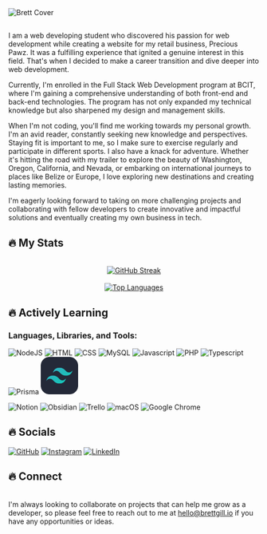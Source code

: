 <img src="https://github.com/breadscorner/breadscorner/assets/108560747/92c1f281-5c35-4ed4-81be-938b3a1ab049" alt="Brett Cover">

## 

I am a web developing student who discovered his passion for web development while creating a website for my retail business, Precious Pawz. It was a fulfilling experience that ignited a genuine interest in this field. That's when I decided to make a career transition and dive deeper into web development.

Currently, I'm enrolled in the Full Stack Web Development program at BCIT, where I'm gaining a comprehensive understanding of both front-end and back-end technologies. The program has not only expanded my technical knowledge but also sharpened my design and management skills.

When I'm not coding, you'll find me working towards my personal growth. I'm an avid reader, constantly seeking new knowledge and perspectives. Staying fit is important to me, so I make sure to exercise regularly and participate in different sports. I also have a knack for adventure. Whether it's hitting the road with my trailer to explore the beauty of Washington, Oregon, California, and Nevada, or embarking on international journeys to places like Belize or Europe, I love exploring new destinations and creating lasting memories.

I'm eagerly looking forward to taking on more challenging projects and collaborating with fellow developers to create innovative and impactful solutions and eventually creating my own business in tech.

  ## :fire: My Stats
  <br>
<div align="center">
  <a href="https://git.io/streak-stats">
    <img src="https://streak-stats.demolab.com/?user=breadscorner&theme=dark&background=000000" alt="GitHub Streak" />
  </a>
</div>


<br>
<div align="center">
  <a href="https://github.com/anuraghazra/github-readme-stats">
    <img src="https://github-readme-stats.vercel.app/api/top-langs/?username=breadscorner&layout=compact&theme=vision-friendly-dark" alt="Top Languages" />
  </a>
</div>

## :fire: Actively Learning

### Languages, Libraries, and Tools:

<img src="https://github.com/breadscorner/breadscorner/assets/108560747/2a117fd5-35be-4f08-91c0-4dbbe2bdc87b" 
     alt="NodeJS"
     width="75" 
     height="75">
<img src="https://github.com/breadscorner/breadscorner/assets/108560747/5d69e0b0-0cc8-441e-9cf7-92a90eea668d" 
     alt="HTML"
     width="75" 
     height="75">
<img src="https://github.com/breadscorner/breadscorner/assets/108560747/0c7d3fa0-5102-4209-8a12-4047011643e4" 
     alt="CSS"
     width="75" 
     height="75">
<img src="https://github.com/breadscorner/breadscorner/assets/108560747/1a3edf49-ba0c-40a7-a0cf-f9fb979f5c39" 
     alt="MySQL"
     width="75" 
     height="75">
<img src="https://github.com/breadscorner/breadscorner/assets/108560747/1ddbd5ea-d451-4a0e-ab94-28a38933592a" 
     alt="Javascript"
     width="75" 
     height="75">
  <img src="https://github.com/breadscorner/breadscorner/assets/108560747/45a69e11-14ce-49b0-bf4d-8a6ea3b85173" 
     alt="PHP"
     width="75" 
     height="75">
  <img src="https://github.com/breadscorner/breadscorner/assets/108560747/7f0f35e2-5a98-4eae-b4a7-f2227ee35886" 
     alt="Typescript"
     width="75" 
     height="75">
  <img src="https://github.com/breadscorner/breadscorner/assets/108560747/721e0023-f5a7-4efe-8d8a-8e6a7d885e25" 
     alt="Prisma"
     width="75" 
     height="75">
  <img src="https://raw.githubusercontent.com/tandpfun/skill-icons/59059d9d1a2c092696dc66e00931cc1181a4ce1f/icons/TailwindCSS-Dark.svg" 
     alt="Tailwind CSS Logo"
     width="75" 
     height="75">

  ![Notion](https://img.shields.io/badge/Notion-000000?style=for-the-badge&logo=notion&logoColor=white)
  ![Obsidian](https://img.shields.io/badge/Obsidian-000000?style=for-the-badge&logo=obsidian&logoColor=white)
  ![Trello](https://img.shields.io/badge/Trello-000000?style=for-the-badge&logo=trello&logoColor=white)
  ![macOS](https://img.shields.io/badge/macOS-000000?style=for-the-badge&logo=apple&logoColor=white)
  ![Google Chrome](https://img.shields.io/badge/Google_Chrome-000000?style=for-the-badge&logo=google-chrome&logoColor=white)

## :fire: Socials

[![GitHub](https://img.shields.io/badge/GitHub-000000?style=for-the-badge&logo=github&logoColor=white)](https://www.facebook.com/brett.gill.986)
[![Instagram](https://img.shields.io/badge/Instagram-000000?style=for-the-badge&logo=instagram&logoColor=white)](https://www.instagram.com/bstevieg/)
[![LinkedIn](https://img.shields.io/badge/LinkedIn-000000?style=for-the-badge&logo=linkedin&logoColor=white)](https://www.linkedin.com/in/thebrettgill/)

## :fire: Connect

<br>I'm always looking to collaborate on projects that can help me grow as a developer, so please feel free to reach out to me at hello@brettgill.io if you have any opportunities or ideas.



